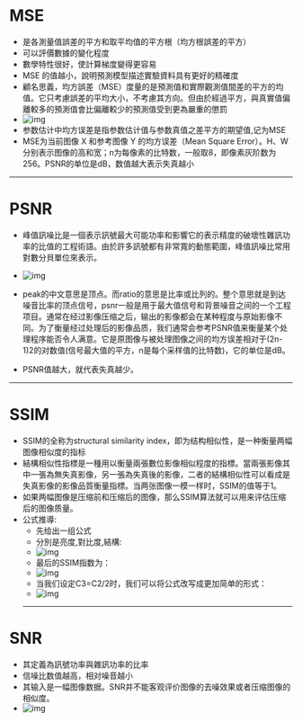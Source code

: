 # MSE
- 是各測量值誤差的平方和取平均值的平方根（均方根誤差的平方）
- 可以評價數據的變化程度
- 數學特性很好，使計算梯度變得更容易
- MSE 的值越小，說明預測模型描述實驗資料具有更好的精確度
- 顧名思義，均方誤差（MSE）度量的是預測值和實際觀測值間差的平方的均值。它只考慮誤差的平均大小，不考慮其方向。但由於經過平方，與真實值偏離較多的預測值會比偏離較少的預測值受到更為嚴重的懲罰
- ![img](./Imgs/20171029101506855.png)
- 参数估计中均方误差是指参数估计值与参数真值之差平方的期望值,记为MSE
- MSE为当前图像 X 和参考图像 Y 的均方误差（Mean Square Error）。H、W 分别表示图像的高和宽；n为每像素的比特数，一般取8，即像素灰阶数为256。PSNR的单位是dB，数值越大表示失真越小
---

# PSNR
- 峰值訊噪比是一個表示訊號最大可能功率和影響它的表示精度的破壞性雜訊功率的比值的工程術語。由於許多訊號都有非常寬的動態範圍，峰值訊噪比常用對數分貝單位來表示。
- ![img](./Imgs/20171029101506855.png)

- peak的中文意思是顶点。而ratio的意思是比率或比列的。整个意思就是到达噪音比率的顶点信号，psnr一般是用于最大值信号和背景噪音之间的一个工程项目。通常在经过影像压缩之后，输出的影像都会在某种程度与原始影像不同。为了衡量经过处理后的影像品质，我们通常会参考PSNR值来衡量某个处理程序能否令人满意。它是原图像与被处理图像之间的均方误差相对于(2n-1)2的对数值(信号最大值的平方，n是每个采样值的比特数)，它的单位是dB。
- PSNR值越大，就代表失真越少。
---

 # SSIM
 - SSIM的全称为structural similarity index，即为结构相似性，是一种衡量两幅图像相似度的指标
 - 結構相似性指標是一種用以衡量兩張數位影像相似程度的指標。當兩張影像其中一張為無失真影像，另一張為失真後的影像，二者的結構相似性可以看成是失真影像的影像品質衡量指標。当两张图像一模一样时，SSIM的值等于1。
 - 如果两幅图像是压缩前和压缩后的图像，那么SSIM算法就可以用来评估压缩后的图像质量。
- 公式推導:
    - 先给出一组公式
    - 分別是亮度,對比度,結構:
    - ![img](./Imgs/20170413163023128.png)
    - 最后的SSIM指数为：
    - ![img](./Imgs/20170413163308161.png)
    - 当我们设定C3=C2/2时，我们可以将公式改写成更加简单的形式： 
    - ![img](./Imgs/20170413163930141.png)
    ---
    
# SNR
- 其定義為訊號功率與雜訊功率的比率
- 信噪比数值越高，相对噪音越小
- 其输入是一幅图像数据。SNR并不能客观评价图像的去噪效果或者压缩图像的相似度。
- ![img](./Imgs/20171029111801774.png)
